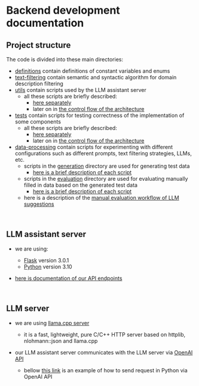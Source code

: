 # Backend development documentation

## Project structure
The code is divided into these main directories:
- [definitions](../backend/definitions/) contain definitions of constant variables and enums
- [text-filtering](../backend/text-filtering/) contain semantic and syntactic algorithm for domain description filtering
- [utils](../backend/utils/) contain scripts used by the LLM assistant server
    - all these scripts are briefly described:
        - [here separately](../backend/utils/README.md)
        - later on in [the control flow of the architecture](architecture.md#llm-assistant-workflow)
- [tests](../backend/tests/) contain scripts for testing correctness of the implementation of some components
    - all these scripts are briefly described:
        - [here separately](../backend/tests/README.md)
        - later on in [the control flow of the architecture](architecture.md#llm-assistant-workflow)
- [data-processing](../backend/data-processing/) contain scripts for experimenting with different configurations such as different prompts, text filtering strategies, LLMs, etc.
    - scripts in the [generation](../backend/data-processing/generation/) directory are used for generating test data
        - [here is a brief description of each script](../backend/data-processing/generation/README.md)
    - scripts in the [evaluation](../backend/data-processing/evaluation/) directory are used for evaluating manually filled in data based on the generated test data
        - [here is a brief description of each script](../backend/data-processing/evaluation/README.md)
    - here is a description of the [manual evaluation workflow of LLM suggestions](../backend/data-processing/README.md)

<br/>

## LLM assistant server
- we are using:
    - [Flask](https://flask.palletsprojects.com/en/3.0.x/) version 3.0.1
    - [Python](https://www.python.org/) version 3.10

- [here is documentation of our API endpoints](api-endpoints.md)

<br/>

## LLM server
- we are using [llama.cpp server](https://github.com/ggerganov/llama.cpp/blob/master/examples/server)
    - it is a fast, lightweight, pure C/C++ HTTP server based on httplib, nlohmann::json and llama.cpp

- our LLM assistant server communicates with the LLM server via [OpenAI API](https://github.com/openai/openai-openapi)
    - bellow [this link](https://github.com/ggerganov/llama.cpp/blob/master/examples/server/README.md#result-json-1) is an example of how to send request in Python via OpenAI API
